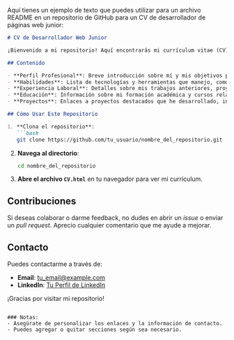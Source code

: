 Aquí tienes un ejemplo de texto que puedes utilizar para un archivo README en un repositorio de GitHub para un CV de desarrollador de páginas web junior:

```markdown
# CV de Desarrollador Web Junior

¡Bienvenido a mi repositorio! Aquí encontrarás mi currículum vitae (CV) como desarrollador de páginas web junior. Este proyecto está diseñado para mostrar mis habilidades, experiencia y formación en el ámbito del desarrollo web.

## Contenido

- **Perfil Profesional**: Breve introducción sobre mí y mis objetivos profesionales.
- **Habilidades**: Lista de tecnologías y herramientas que manejo, como HTML, CSS, JavaScript, y frameworks como React o Bootstrap.
- **Experiencia Laboral**: Detalles sobre mis trabajos anteriores, proyectos y prácticas relevantes.
- **Educación**: Información sobre mi formación académica y cursos relacionados con el desarrollo web.
- **Proyectos**: Enlaces a proyectos destacados que he desarrollado, incluyendo descripciones y tecnologías utilizadas.

## Cómo Usar Este Repositorio

1. **Clona el repositorio**:
   ```bash
   git clone https://github.com/tu_usuario/nombre_del_repositorio.git
   ```
   
2. **Navega al directorio**:
   ```bash
   cd nombre_del_repositorio
   ```

3. **Abre el archivo `CV.html`** en tu navegador para ver mi currículum.

## Contribuciones

Si deseas colaborar o darme feedback, no dudes en abrir un *issue* o enviar un *pull request*. Aprecio cualquier comentario que me ayude a mejorar.

## Contacto

Puedes contactarme a través de:

- **Email**: tu_email@example.com
- **LinkedIn**: [Tu Perfil de LinkedIn](https://www.linkedin.com/in/tu-perfil)

¡Gracias por visitar mi repositorio!
```

### Notas:
- Asegúrate de personalizar los enlaces y la información de contacto.
- Puedes agregar o quitar secciones según sea necesario.
